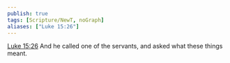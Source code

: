 ```yaml
---
publish: true
tags: [Scripture/NewT, noGraph]
aliases: ["Luke 15:26"]
---
```

[Luke 15:26](https://churchofjesuschrist.org/study/scriptures/nt/luke/15?lang=eng&id=p26#p26) And he called one of the servants, and asked what these things meant.
